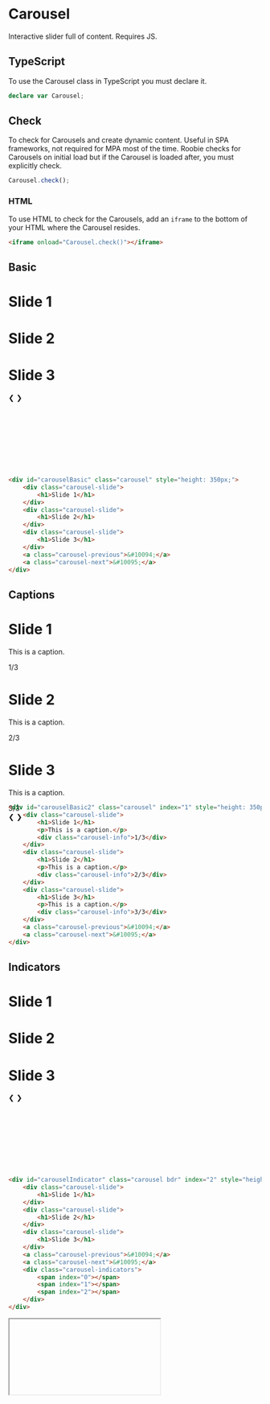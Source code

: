# Carousel
Interactive slider full of content.  Requires JS.

## TypeScript
To use the Carousel class in TypeScript you must declare it.
```ts
declare var Carousel;
```

## Check
To check for Carousels and create dynamic content.  Useful in SPA frameworks, not required for MPA most of the time.  Roobie checks for Carousels on initial load but if the Carousel is loaded after, you must explicitly check.
```js
Carousel.check();
```

### HTML
To use HTML to check for the Carousels, add an `iframe` to the bottom of your HTML where the Carousel resides.
```html
<iframe onload="Carousel.check()"></iframe>
```
## Basic
<div id="carouselBasic" class="carousel" style="height: 350px;">
    <div class="carousel-slide">
        <h1>Slide 1</h1>
    </div>
    <div class="carousel-slide">
        <h1>Slide 2</h1>
    </div>
    <div class="carousel-slide">
        <h1>Slide 3</h1>
    </div>
    <a class="carousel-previous">&#10094;</a>
    <a class="carousel-next">&#10095;</a>
</div>

```html
<div id="carouselBasic" class="carousel" style="height: 350px;">
    <div class="carousel-slide">
        <h1>Slide 1</h1>
    </div>
    <div class="carousel-slide">
        <h1>Slide 2</h1>
    </div>
    <div class="carousel-slide">
        <h1>Slide 3</h1>
    </div>
    <a class="carousel-previous">&#10094;</a>
    <a class="carousel-next">&#10095;</a>
</div>
```

## Captions
<div id="carouselBasic2" class="carousel" index="1" style="height: 350px;">
    <div class="carousel-slide">
        <h1>Slide 1</h1>
        <p>This is a caption.</p>
        <div class="carousel-info">1/3</div>
    </div>
    <div class="carousel-slide">
        <h1>Slide 2</h1>
        <p>This is a caption.</p>
        <div class="carousel-info">2/3</div>
    </div>
    <div class="carousel-slide">
        <h1>Slide 3</h1>
        <p>This is a caption.</p>
        <div class="carousel-info">3/3</div>
    </div>
    <a class="carousel-previous">&#10094;</a>
    <a class="carousel-next">&#10095;</a>
</div>

```html
<div id="carouselBasic2" class="carousel" index="1" style="height: 350px;">
    <div class="carousel-slide">
        <h1>Slide 1</h1>
        <p>This is a caption.</p>
        <div class="carousel-info">1/3</div>
    </div>
    <div class="carousel-slide">
        <h1>Slide 2</h1>
        <p>This is a caption.</p>
        <div class="carousel-info">2/3</div>
    </div>
    <div class="carousel-slide">
        <h1>Slide 3</h1>
        <p>This is a caption.</p>
        <div class="carousel-info">3/3</div>
    </div>
    <a class="carousel-previous">&#10094;</a>
    <a class="carousel-next">&#10095;</a>
</div>
```

## Indicators
<div id="carouselIndicator" class="carousel" index="2" style="height: 350px;">
    <div class="carousel-slide">
        <h1>Slide 1</h1>
    </div>
    <div class="carousel-slide">
        <h1>Slide 2</h1>
    </div>
    <div class="carousel-slide">
        <h1>Slide 3</h1>
    </div>
    <a class="carousel-previous">&#10094;</a>
    <a class="carousel-next">&#10095;</a>
    <div class="carousel-indicators">
        <span index="0"></span>
        <span index="1"></span>
        <span index="2"></span>
    </div>
</div>

```html
<div id="carouselIndicator" class="carousel bdr" index="2" style="height: 350px;">
    <div class="carousel-slide">
        <h1>Slide 1</h1>
    </div>
    <div class="carousel-slide">
        <h1>Slide 2</h1>
    </div>
    <div class="carousel-slide">
        <h1>Slide 3</h1>
    </div>
    <a class="carousel-previous">&#10094;</a>
    <a class="carousel-next">&#10095;</a>
    <div class="carousel-indicators">
        <span index="0"></span>
        <span index="1"></span>
        <span index="2"></span>
    </div>
</div>
```
<iframe onload="Carousel.check()"></iframe>
